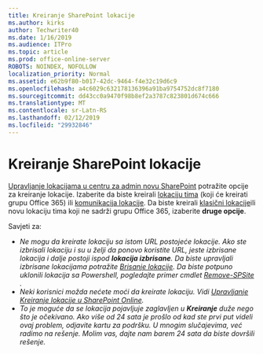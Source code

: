 ```yaml
---
title: Kreiranje SharePoint lokacije
ms.author: kirks
author: Techwriter40
ms.date: 1/16/2019
ms.audience: ITPro
ms.topic: article
ms.prod: office-online-server
ROBOTS: NOINDEX, NOFOLLOW
localization_priority: Normal
ms.assetid: e62b9f80-b017-42dc-9464-f4e32c19d6c9
ms.openlocfilehash: a4c6029c632178136396a91ba9754752dc8f7180
ms.sourcegitcommit: dd43cc0a9470f98b8ef2a3787c823801d674c666
ms.translationtype: MT
ms.contentlocale: sr-Latn-RS
ms.lasthandoff: 02/12/2019
ms.locfileid: "29932846"
---
```

# <a name="create-a-sharepoint-site"></a>Kreiranje SharePoint lokacije

[Upravljanje lokacijama u centru za admin novu SharePoint](https://docs.microsoft.com/sharepoint/manage-site-creation ) potražite opcije za kreiranje lokacije. Izaberite da biste kreirali [lokaciju tima](https://support.office.com/article/create-a-team-site-in-sharepoint-ef10c1e7-15f3-42a3-98aa-b5972711777d?ui=en-US&amp;rs=en-US&amp;ad=US) (koji će kreirati grupu Office 365) ili [komunikacija lokacije](https://support.office.com/article/7fb44b20-a72f-4d2c-9173-fc8f59ba50eb). Da biste kreirali [klasični lokacije](https://docs.microsoft.com/sharepoint/manage-sites-in-new-admin-center#create-a-site)ili novu lokaciju tima koji ne sadrži grupu Office 365, izaberite **druge opcije**. 
  
Savjeti za:
- *Ne mogu da kreirate lokaciju sa istom URL postojeće lokacije. Ako ste izbrisali lokaciju i su u želji da ponovo koristite URL, jeste izbrisane lokacija i dalje postoji ispod **lokacija izbrisane**. Da biste upravljali izbrisane lokacijama potražite [Brisanje lokacije](https://docs.microsoft.com/sharepoint/manage-sites-in-new-admin-center#delete-a-site). Da biste potpuno uklonili lokacija sa Powershell, pogledajte primer cmdlet [Remove-SPSite](https://docs.microsoft.com/sharepoint/manage-sites-in-new-admin-center#delete-a-site) .*
- *Neki korisnici možda nećete moći da kreirate lokaciju. Vidi [Upravljanje Kreiranje lokacije u SharePoint Online](https://docs.microsoft.com/sharepoint/manage-site-creation).*
- *To je moguće da se lokacija pojavljuje zaglavljen u **Kreiranje** duže nego što je očekivano. Ako više od 24 sata je prošlo od kad ste prvi put videli ovaj problem, odjavite kartu za podršku. U mnogim slučajevima, već radimo na rešenje. Molim vas, dajte nam barem 24 sata da biste dovršili rešenje.*
